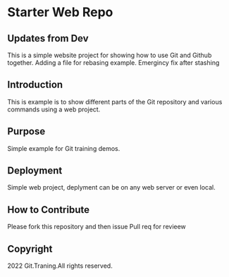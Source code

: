 # Starter Web Repo

## Updates from Dev
This is a simple website project for
showing how to use Git and Github together.
Adding a file for rebasing example.
Emergincy fix after stashing

## Introduction

This is example is to show different parts
 of the Git repository and various commands
 using a web project.

## Purpose

Simple example for Git training demos.

## Deployment

Simple web project, deplyment can be on any web
server or even local.

## How to Contribute

Please fork this repository and then issue Pull req for revieew

## Copyright

2022 Git.Traning.All rights reserved.
